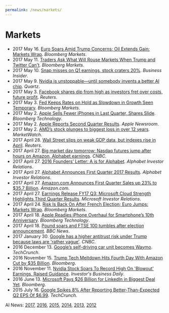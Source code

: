 ```yaml
---
permalink: /news/markets/
---
```

# Markets

* 2017 May 16. [Euro Soars Amid Trump Concerns; Oil Extends Gain: Markets Wrap](https://www.bloomberg.com/news/articles/2017-05-15/asia-stocks-set-to-rise-amid-u-s-record-oil-gain-markets-wrap). *Bloomberg Markets*.
* 2017 May 11. [Traders Ask What Will Rouse Markets When Trump and Twitter Can't](https://www.bloomberg.com/news/articles/2017-05-11/traders-ask-what-will-rouse-markets-when-trump-and-twitter-can-t). *Bloomberg Markets*.
* 2017 May 10. [Snap misses on Q1 earnings, stock craters 20%](http://www.businessinsider.com/snap-q1-earnings-results-2017-5). *Business Insider*.
* 2017 May 9. [Nvidia is unstoppable—until somebody invents a better AI chip](https://qz.com/979846/nvidia-nvda-is-unstoppable-until-somebody-invents-a-better-ai-chip/). *Quartz*.
* 2017 May 3. [Facebook shares dip from high as investors fret over costs, future profit](http://www.reuters.com/article/us-facebook-results-idUSKBN17Z2GY). *Reuters*.
* 2017 May 3. [Fed Keeps Rates on Hold as Slowdown in Growth Seen Temporary](https://www.bloomberg.com/news/articles/2017-05-03/fed-refrains-from-rate-hike-while-maintaining-sunny-outlook). *Bloomberg Markets*.
* 2017 May 2. [Apple Sells Fewer iPhones in Last Quarter, Shares Slide](https://www.bloomberg.com/news/articles/2017-05-02/apple-sells-fewer-iphones-in-latest-quarter-as-consumers-wait). *Bloomberg Technology*.
* 2017 May 2. [Apple Reports Second Quarter Results](https://www.apple.com/newsroom/2017/05/apple-reports-second-quarter-results/). *Apple Newsroom*.
* 2017 May 2. [AMD’s stock plunges to biggest loss in over 12 years](http://www.marketwatch.com/story/amds-stock-plunges-toward-biggest-loss-in-over-12-years-2017-05-02). *MarketWatch*.
* 2017 April 28. [Wall Street slips on weak GDP data, but indexes rise in April](http://www.reuters.com/article/us-usa-stocks-idUSKBN17U1NH). *Reuters*.
* 2017 April 27. [Big market day tomorrow: Nasdaq futures jump after hours on Amazon, Alphabet earnings](http://www.cnbc.com/2017/04/27/nasdaq-100-futures-surge-after-hours-on-amazon-alphabet-earnings.html). *CNBC*.
* 2017 April 27. [2016 Founders’ Letter: A is for Alphabet](https://abc.xyz/investor/founders-letters/2016/index.html). *Alphabet Investor Relations*.
* 2017 April 27. [Alphabet Announces First Quarter 2017 Results](https://abc.xyz/investor/news/earnings/2017/Q1_alphabet_earnings/). *Alphabet Investor Relations*.
* 2017 April 27. [Amazon.com Announces First Quarter Sales up 23% to $35.7 Billion](http://phx.corporate-ir.net/phoenix.zhtml?c=97664&p=irol-newsArticle&ID=2266657). *Amazon.com*.
* 2017 April 27. [Earnings Release FY17 Q3: Microsoft Cloud Strength Highlights Third Quarter Results](https://www.microsoft.com/en-us/Investor/earnings/FY-2017-Q3/press-release-webcast). *Microsoft Investor Relations*.
* 2017 April 24. [Risk Is Back On After French Election; Euro Jumps: Markets Wrap](https://www.bloomberg.com/news/articles/2017-04-23/risk-is-back-on-after-french-election-euro-jumps-markets-wrap). *Bloomberg Markets*.
* 2017 April 18. [Apple Readies iPhone Overhaul for Smartphone’s 10th Anniversary](https://www.bloomberg.com/news/articles/2017-04-18/apple-readies-iphone-overhaul-for-smartphone-s-10th-anniversary). *Bloomberg Technology*.
* 2017 April 18. [Pound soars and FTSE 100 tumbles after election announcement](http://www.bbc.com/news/business-39627859). *BBC News*.
* 2017 January 30. [Google has a higher antitrust risk under Trump because laws are 'rather vague'](http://www.cnbc.com/2017/01/30/google-antitrust-concerns-under-trump.html). *CNBC*.
* 2016 December 13. [Google’s self-driving car unit becomes Waymo](https://techcrunch.com/2016/12/13/googles-self-driving-car-unit-spins-out-as-waymo/). *TechCrunch*.
* 2016 November 15. [Trump Tech Meltdown Hits Fourth Day With Amazon Cut by $35 Billion](https://www.bloomberg.com/news/articles/2016-11-14/trump-tech-meltdown-hits-fourth-day-as-amazon-cut-by-35-billion). *Bloomberg*.
* 2016 November 11. [Nvidia Stock Soars To Record High On 'Blowout' Earnings, Raised Guidance](http://www.investors.com/stock-lists/sector-leaders/nvidia-stock-soars-on-q3-beat-and-raise/). *Investor's Business Daily*.
* 2016 June 13. [Microsoft Pays $26 Billion for LinkedIn in Biggest Deal Yet](https://www.bloomberg.com/news/articles/2016-06-13/microsoft-to-buy-linkedin-in-deal-valued-at-26-2-billion-ipe079k9). *Bloomberg*.
* 2015 July 16. [Google Spikes 8% After Reporting Better-Than-Expected Q2 EPS Of $6.99](https://techcrunch.com/2015/07/16/google-q2-2015-earnings/). *TechCrunch*.

AI News: [2017](http://realai.org/news/), [2016](http://realai.org/news/2016/), [2015](http://realai.org/news/2015/), [2014](http://realai.org/news/2014/), [2013](http://realai.org/news/2013/), [2012](http://realai.org/news/2012/)
